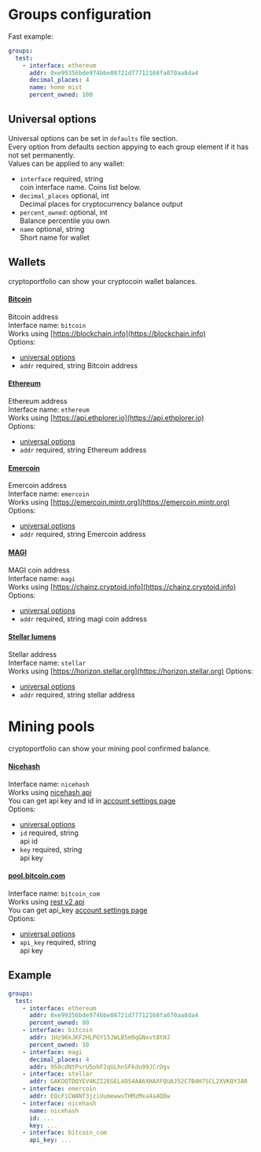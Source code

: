 # Groups configuration

Fast example:
```yml
groups:
  test:
    - interface: ethereum
      addr: 0xe99356bde974bbe08721d77712168fa070aa8da4
      decimal_places: 4
      name: home mist
      percent_owned: 100
```

## Universal options 
Universal options can be set in `defaults` file section.  
Every option from defaults section appying to each group element 
if it has not set permanently.  
Values can be applied to any wallet:
 * `interface` required, string  
    coin interface name. Coins list below.
 * `decimal_places` optional, int  
    Decimal places for cryptocurrency balance output
 * `percent_owned`: optional, int  
    Balance percentile you own
 * `name` optional, string  
    Short name for wallet

## Wallets
cryptoportfolio can show your cryptocoin wallet balances.

#### [Bitcoin](https://bitcoin.org/)
Bitcoin address  
Interface name: `bitcoin`  
Works using [https://blockchain.info](https://blockchain.info)  
Options:
 * [universal options](#universal-options)
 * `addr` required, string
    Bitcoin address

#### [Ethereum](https://ethereum.org/)
Ethereum address  
Interface name: `ethereum`  
Works using [https://api.ethplorer.io](https://api.ethplorer.io)    
Options:
 * [universal options](#universal-options)
 * `addr` required, string
    Ethereum address

#### [Emercoin](https://emercoin.com/)
Emercoin address  
Interface name: `emercoin`  
Works using [https://emercoin.mintr.org](https://emercoin.mintr.org)
Options:
 * [universal options](#universal-options)
 * `addr` required, string
    Emercoin address

#### [MAGI](http://www.m-core.org/)
MAGI coin address  
Interface name: `magi`  
Works using [https://chainz.cryptoid.info](https://chainz.cryptoid.info)
Options:
 * [universal options](#universal-options)
 * `addr` required, string
    magi coin address

#### [Stellar lumens](https://www.stellar.org/)
Stellar address  
Interface name: `stellar`  
Works using [https://horizon.stellar.org](https://horizon.stellar.org)
Options:
 * [universal options](#universal-options)
 * `addr` required, string
    stellar address

# Mining pools
cryptoportfolio can show your mining pool confirmed balance.

#### [Nicehash](https://www.nicehash.com/)  
Interface name: `nicehash`  
Works using [nicehash api](https://www.nicehash.com/doc-api)  
You can get api key and id in [account settings page](https://www.nicehash.com/settings/api)  
Options:
 * [universal options](#universal-options)
 * `id` required, string  
    api id
 * `key` required, string  
     api key

#### [pool.bitcoin.com](https://pool.bitcoin.com/index_en.html)
Interface name: `bitcoin_com`  
Works using [rest v2 api](https://console.pool.bitcoin.com/apidoc/index.html)  
You can get api_key [account settings page](https://console.pool.bitcoin.com/settings)  
Options:
 * [universal options](#universal-options)
 * `api_key` required, string  
    api key


## Example
```yml
groups:
  test:
    - interface: ethereum
      addr: 0xe99356bde974bbe08721d77712168fa070aa8da4
      percent_owned: 80
    - interface: bitcoin
      addr: 1Hz96kJKF2HLPGY15JWLB5m9qGNxvt8tHJ
      percent_owned: 10
    - interface: magi
      decimal_places: 4
      addr: 958cdNtPsrU5ohF2qULhnSFkdu99JCrDgv
    - interface: stellar
      addr: GAKOQTDQYEV4KZI2EGEL4OS4AA6XHAXFQUAJ52C7B4H7SCL2XVKQYJAR
    - interface: emercoin
      addr: EQcFiCWANf3jziUumewwuTHMzMxa4a4QDw
    - interface: nicehash
      name: nicehash
      id: ...
      key: ...
    - interface: bitcoin_com
      api_key: ...
```
